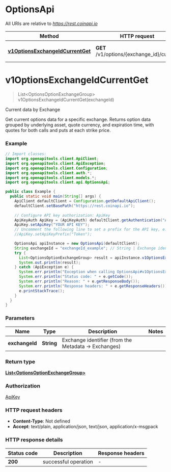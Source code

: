 # OptionsApi

All URIs are relative to *https://rest.coinapi.io*

| Method | HTTP request | Description |
|------------- | ------------- | -------------|
| [**v1OptionsExchangeIdCurrentGet**](OptionsApi.md#v1OptionsExchangeIdCurrentGet) | **GET** /v1/options/{exchange_id}/current | Current data by Exchange |


<a id="v1OptionsExchangeIdCurrentGet"></a>
# **v1OptionsExchangeIdCurrentGet**
> List&lt;OptionsOptionExchangeGroup&gt; v1OptionsExchangeIdCurrentGet(exchangeId)

Current data by Exchange

Get current options data for a specific exchange.    Returns option data grouped by underlying asset, quote currency, and expiration time,  with quotes for both calls and puts at each strike price.

### Example
```java
// Import classes:
import org.openapitools.client.ApiClient;
import org.openapitools.client.ApiException;
import org.openapitools.client.Configuration;
import org.openapitools.client.auth.*;
import org.openapitools.client.models.*;
import org.openapitools.client.api.OptionsApi;

public class Example {
  public static void main(String[] args) {
    ApiClient defaultClient = Configuration.getDefaultApiClient();
    defaultClient.setBasePath("https://rest.coinapi.io");
    
    // Configure API key authorization: ApiKey
    ApiKeyAuth ApiKey = (ApiKeyAuth) defaultClient.getAuthentication("ApiKey");
    ApiKey.setApiKey("YOUR API KEY");
    // Uncomment the following line to set a prefix for the API key, e.g. "Token" (defaults to null)
    //ApiKey.setApiKeyPrefix("Token");

    OptionsApi apiInstance = new OptionsApi(defaultClient);
    String exchangeId = "exchangeId_example"; // String | Exchange identifier (from the Metadata -> Exchanges)
    try {
      List<OptionsOptionExchangeGroup> result = apiInstance.v1OptionsExchangeIdCurrentGet(exchangeId);
      System.out.println(result);
    } catch (ApiException e) {
      System.err.println("Exception when calling OptionsApi#v1OptionsExchangeIdCurrentGet");
      System.err.println("Status code: " + e.getCode());
      System.err.println("Reason: " + e.getResponseBody());
      System.err.println("Response headers: " + e.getResponseHeaders());
      e.printStackTrace();
    }
  }
}
```

### Parameters

| Name | Type | Description  | Notes |
|------------- | ------------- | ------------- | -------------|
| **exchangeId** | **String**| Exchange identifier (from the Metadata -&gt; Exchanges) | |

### Return type

[**List&lt;OptionsOptionExchangeGroup&gt;**](OptionsOptionExchangeGroup.md)

### Authorization

[ApiKey](../README.md#ApiKey)

### HTTP request headers

 - **Content-Type**: Not defined
 - **Accept**: text/plain, application/json, text/json, application/x-msgpack

### HTTP response details
| Status code | Description | Response headers |
|-------------|-------------|------------------|
| **200** | successful operation |  -  |

